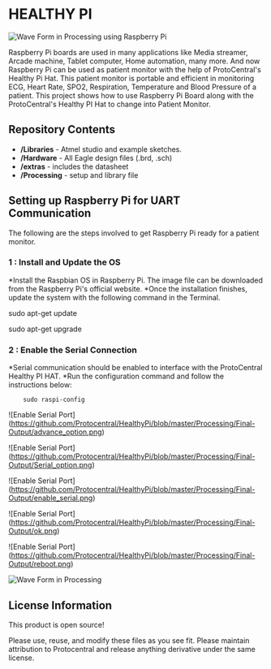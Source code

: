 HEALTHY PI
==========

![Wave Form in Processing using Raspberry Pi](https://github.com/Protocentral/HealthyPi/blob/master/Processing/Final-Output/RPI_HealthyPi.jpg)

Raspberry Pi boards are used in many applications like Media streamer, Arcade machine, Tablet computer, Home automation, many more. And now Raspberry Pi can be used as patient monitor with the help of ProtoCentral's Healthy Pi Hat. This patient monitor is portable and efficient in monitoring ECG, Heart Rate, SPO2, Respiration, Temperature and Blood Pressure of a patient. This project shows how to use Raspberry Pi Board along with the ProtoCentral's Healthy PI Hat to change into Patient Monitor.

Repository Contents
-------------------
* **/Libraries** - Atmel studio  and example sketches.
* **/Hardware** - All Eagle design files (.brd, .sch)
* **/extras** - includes the datasheet
* **/Processing** - setup  and library file

Setting up Raspberry Pi for UART Communication
----------------------------------------------
The following are the steps involved to get Raspberry Pi ready for a patient monitor.

### 1 : Install and Update the OS

*Install the Raspbian OS in Raspberry Pi. The image file can be downloaded from the Raspberry Pi's official website.
*Once the installation finishes, update the system with the following command in the Terminal.

sudo apt-get update

sudo apt-get upgrade

### 2 : Enable the Serial Connection

*Serial communication should be enabled to interface with the ProtoCentral Healthy PI HAT.
*Run the configuration command and follow the instructions below:

		sudo raspi-config

![Enable Serial Port]
(https://github.com/Protocentral/HealthyPi/blob/master/Processing/Final-Output/advance_option.png)

![Enable Serial Port]
(https://github.com/Protocentral/HealthyPi/blob/master/Processing/Final-Output/Serial_option.png)

![Enable Serial Port]
(https://github.com/Protocentral/HealthyPi/blob/master/Processing/Final-Output/enable_serial.png)

![Enable Serial Port]
(https://github.com/Protocentral/HealthyPi/blob/master/Processing/Final-Output/ok.png)

![Enable Serial Port]
(https://github.com/Protocentral/HealthyPi/blob/master/Processing/Final-Output/reboot.png)

![Wave Form in Processing](https://github.com/Protocentral/HealthyPi/blob/master/Processing/Final-Output/HealthyPi.png)


License Information
-------------------
This product is open source!

Please use, reuse, and modify these files as you see fit. Please maintain attribution to Protocentral and release anything derivative under the same license.
